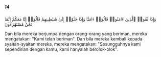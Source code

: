 ##### 14

<span class="ayah">وَإِذَا لَقُوا۟ ٱلَّذِينَ ءَامَنُوا۟ قَالُوٓا۟ ءَامَنَّا وَإِذَا خَلَوْا۟ إِلَىٰ شَيَٰطِينِهِمْ قَالُوٓا۟ إِنَّا مَعَكُمْ إِنَّمَا نَحْنُ مُسْتَهْزِءُونَ</span>

<span class="ayah_translation">Dan bila mereka berjumpa dengan orang-orang yang beriman, mereka mengatakan: "Kami telah beriman". Dan bila mereka kembali kepada syaitan-syaitan mereka, mereka mengatakan: "Sesungguhnya kami sependirian dengan kamu, kami hanyalah berolok-olok".</span>

